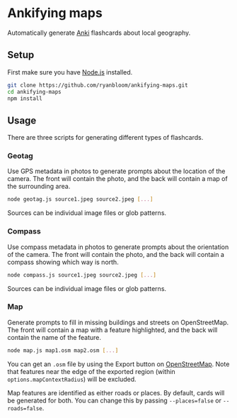 # Ankifying maps

Automatically generate [Anki](https://apps.ankiweb.net) flashcards about
local geography.

## Setup

First make sure you have [Node.js](https://nodejs.org/en/) installed.

```bash
git clone https://github.com/ryanbloom/ankifying-maps.git
cd ankifying-maps
npm install
```

## Usage
There are three scripts for generating different types of flashcards.

### Geotag
Use GPS metadata in photos to generate prompts about the location of
the camera. The front will contain the photo, and the back will contain
a map of the surrounding area.

```bash
node geotag.js source1.jpeg source2.jpeg [...]
```

Sources can be individual image files or glob patterns.
### Compass
Use compass metadata in photos to generate prompts about the
orientation of the camera. The front will contain the photo, and the
back will contain a compass showing which way is north.

```bash
node compass.js source1.jpeg source2.jpeg [...]
```

Sources can be individual image files or glob patterns.
### Map

Generate prompts to fill in missing buildings and streets on
OpenStreetMap. The front will contain a map with a feature highlighted,
and the back will contain the name of the feature.

```bash
node map.js map1.osm map2.osm [...]
```

You can get an `.osm` file by using the Export button on
[OpenStreetMap](https://openstreetmap.org). Note that features near the
edge of the exported region (within `options.mapContextRadius`) will be
excluded.

Map features are identified as either roads or places. By default, cards will be
generated for both. You can change this by passing `--places=false` or
`--roads=false`.
